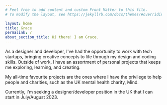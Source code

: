 ```yaml
---
# Feel free to add content and custom Front Matter to this file.
# To modify the layout, see https://jekyllrb.com/docs/themes/#overriding-theme-defaults

layout: home
title: Grace
permalink: /
about_section_title: Hi there! I am Grace.
---
```


<p>
    As a designer and developer, I've had the opportunity to work with tech startups, bringing creative concepts to life through my design and coding skills. Outside of work, I have an assortment of personal projects that keeps me exploring, learning, and creating.
</p>
<p>
    My all-time favourite projects are the ones where I have the privilege to help people and charities, such as the UK mental health charity, Mind.
</p>
<p>
    Currently, I'm seeking a designer/developer position in the UK that I can start in July/August 2023.
</p>
